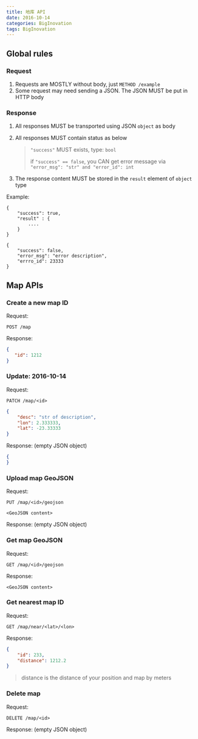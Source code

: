 ```yaml
---
title: 地库 API
date: 2016-10-14
categories: BigInovation
tags: BigInovation
---
```


## Global rules


### Request

1. Requests are MOSTLY without body, just `METHOD /example`
2. Some request may need sending a JSON. The JSON MUST be put in HTTP body

<!-- more -->


### Response

1. All responses MUST be transported using JSON `object` as body
2. All responses MUST contain status as below

    > `"success"` MUST exists, type: `bool`
    >
    > if `"success" == false`, you CAN get error message via `"error_msg": "str" and "error_id": int`


3. The response content MUST be stored in the `result` element of `object` type


Example:

```
{
    "success": true,
    "result" : {
        ....
    }
}
```

```
{
    "success": false,
    "error_msg": "error description",
    "errro_id": 23333
}
```

## Map APIs

### Create a new map ID

Request:

`POST /map`

Response:

```json
{
   "id": 1212
}
```

### Update: 2016-10-14

Request:

`PATCH /map/<id>`

```json
{
	"desc": "str of description",
	"lon": 2.333333,
	"lat": -23.33333
}
```

Response: (empty JSON object)

```json
{
}
```

### Upload map GeoJSON

Request:

`PUT /map/<id>/geojson`

```
<GeoJSON content>
```

Response: (empty JSON object)




### Get map GeoJSON

Request:

`GET /map/<id>/geojson`

Response:

```
<GeoJSON content>
```

### Get nearest map ID

Request:

`GET /map/near/<lat>/<lon>`

Response:

```json
{
	"id": 233,
	"distance": 1212.2
}
```

> distance is the distance of your position and map by meters

### Delete map

Request:

`DELETE /map/<id>`

Response: (empty JSON object)
